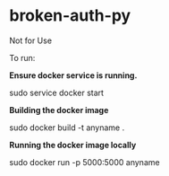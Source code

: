 # broken-auth-py
Not for Use

To run:

**Ensure docker service is running.**

sudo service docker start

**Building the docker image**

sudo docker build -t anyname . 

**Running the docker image locally**

sudo docker run -p 5000:5000 anyname

